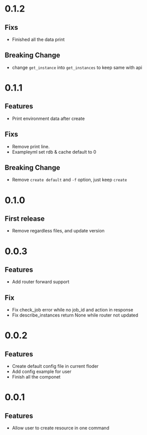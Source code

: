 # 0.1.2

## Fixs

- Finished all the data print

## Breaking Change

- change `get_instance` into `get_instances` to keep same with api

# 0.1.1

## Features

- Print environment data after create

## Fixs

- Remove print line.
- Exampleyml set rdb & cache default to 0

## Breaking Change

- Remove `create default` and `-f` option, just keep `create`

# 0.1.0

## First release

- Remove regardless files, and update version

# 0.0.3

## Features

- Add router forward support

## Fix

- Fix check_job error while no job_id and action in response
- Fix describe_instances return None while router not updated

# 0.0.2

## Features

- Create default config file in current floder
- Add config example for user
- Finish all the componet

# 0.0.1

## Features

- Allow user to create resource in one command